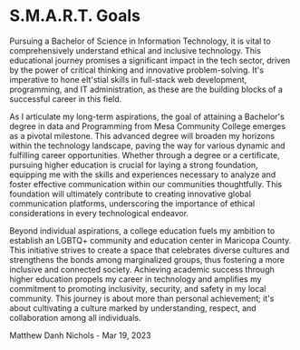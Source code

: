 # S.M.A.R.T. Goals
Pursuing a Bachelor of Science in Information Technology, it is vital to comprehensively understand ethical and inclusive technology. This educational journey promises a significant impact in the tech sector, driven by the power of critical thinking and innovative problem-solving. It's imperative to hone eIt'stial skills in full-stack web development, programming, and IT administration, as these are the building blocks of a successful career in this field.

As I articulate my long-term aspirations, the goal of attaining a Bachelor's degree in data and Programming from Mesa Community College emerges as a pivotal milestone. This advanced degree will broaden my horizons within the technology landscape, paving the way for various dynamic and fulfilling career opportunities. Whether through a degree or a certificate, pursuing higher education is crucial for laying a strong foundation, equipping me with the skills and experiences necessary to analyze and foster effective communication within our communities thoughtfully. This foundation will ultimately contribute to creating innovative global communication platforms, underscoring the importance of ethical considerations in every technological endeavor.

Beyond individual aspirations, a college education fuels my ambition to establish an LGBTQ+ community and education center in Maricopa County. This initiative strives to create a space that celebrates diverse cultures and strengthens the bonds among marginalized groups, thus fostering a more inclusive and connected society. Achieving academic success through higher education propels my career in technology and amplifies my commitment to promoting inclusivity, security, and safety in my local community. This journey is about more than personal achievement; it's about cultivating a culture marked by understanding, respect, and collaboration among all individuals.

﻿Matthew Danh Nichols - Mar 19, 2023
